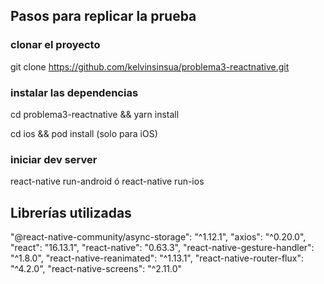 ## Pasos para replicar la prueba

### clonar el proyecto

git clone https://github.com/kelvinsinsua/problema3-reactnative.git

### instalar las dependencias

cd problema3-reactnative && yarn install

cd ios && pod install (solo para iOS)

### iniciar dev server

react-native run-android ó react-native run-ios

## Librerías utilizadas

"@react-native-community/async-storage": "^1.12.1",
"axios": "^0.20.0",
"react": "16.13.1",
"react-native": "0.63.3",
"react-native-gesture-handler": "^1.8.0",
"react-native-reanimated": "^1.13.1",
"react-native-router-flux": "^4.2.0",
"react-native-screens": "^2.11.0"
